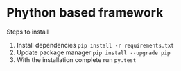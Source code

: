 # Phython based framework

Steps to install
1. Install dependencies ```pip install -r requirements.txt```
2. Update package manager ```pip install --upgrade pip```
3. With the installation complete run ```py.test```
